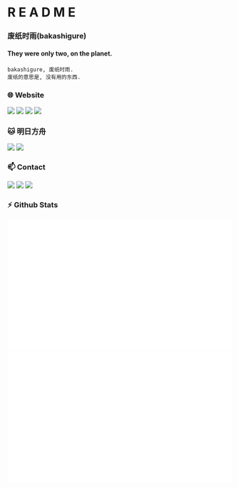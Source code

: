 # R E A D M E

### 废纸时雨(bakashigure)
#### They were only two, on the planet.
    
    bakashigure, 废纸时雨.
    废纸的意思是, 没有用的东西.    

### 🌐 Website
[![](https://img.shields.io/badge/-ABOUT-lightgrey?style=flat-square)](https://shigure.fun)
[![](https://img.shields.io/badge/-BLOG-FF69B4?style=flat-square)](https://blog.shigure.fun)
[![](https://img.shields.io/badge/-CAT-pink?style=flat-square)](https://ice-cream.shigure.fun/)
[![](https://img.shields.io/badge/-SEARCH-orange?style=flat-square)](https://0w0.work/)


### 🐱 明日方舟 
![](https://img.shields.io/badge/%E5%AE%98%E6%9C%8D-%E5%AD%AD%E7%BA%B8%23416-9cf)
![](https://img.shields.io/badge/%E6%97%A5%E6%9C%8D-%E3%83%90%E3%82%AB%E6%99%82%E9%9B%A8%234223-9cf)        


### 📫    Contact
[![](https://img.shields.io/badge/-t.me/bakashigure-3db6f1?style=flat-square&logo=Telegram&logoColor=2ca5e0)](https://t.me/bakashigure)
[![](https://img.shields.io/twitter/follow/bakashigure?logo=twitter&style=flat-square)](https://twitter.com/bakashigure)
[![](https://img.shields.io/badge/-baichishiyu@gmail.com-911318?style=flat-square&logo=Mail.RU&logoColor=white)](mailto:baichishiyu@gmail.com)        

### :zap:    Github Stats
![](https://github.com/bakashigure/git_stats/blob/master/generated/overview.svg)
![](https://github.com/bakashigure/git_stats/blob/master/generated/languages.svg)
